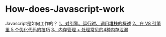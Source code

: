 # How-does-Javascript-work
Javascript是如何工作的？
[1、对引擎、运行时、调用堆栈的概述](https://juejin.im/post/5a05b4576fb9a04519690d42)
[2、在 V8 引擎里 5 个优化代码的技巧](https://github.com/xitu/gold-miner/blob/master/TODO/how-javascript-works-inside-the-v8-engine-5-tips-on-how-to-write-optimized-code.md)
[3、内存管理 + 处理常见的4种内存泄漏](https://github.com/xitu/gold-miner/blob/master/TODO/how-javascript-works-memory-management-how-to-handle-4-common-memory-leaks.md)